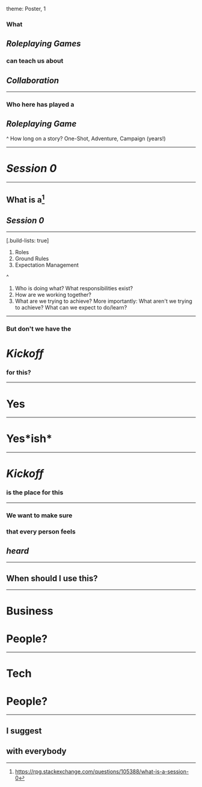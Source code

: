 theme: Poster, 1

### What
## *Roleplaying Games*
### can teach us about
## *Collaboration*

---

### Who here has played a
## *Roleplaying Game*

^
How long on a story?
One-Shot, Adventure, Campaign (years!)

---

# *__Session 0__*

---

## What is a[^1]
## *__Session 0__*

[^1]: https://rpg.stackexchange.com/questions/105388/what-is-a-session-0

---
[.build-lists: true]

1. Roles
2. Ground Rules
3. Expectation Management

^
1. Who is doing what? What responsibilities exist?
2. How are we working together?
3. What are we trying to achieve? More importantly: What aren't we trying to achieve? What can we expect to do/learn?

---

### But don't we have the
# *Kickoff*
### for this?

---

# Yes

---

# Yes*__ish__*

---

# *Kickoff*
### is the place for this

---

### We want to make sure
### that every person feels
## *heard*

---

## When should I use this?

---

# Business
# People?

---

# Tech
# People?

---

## I suggest
## with everybody
